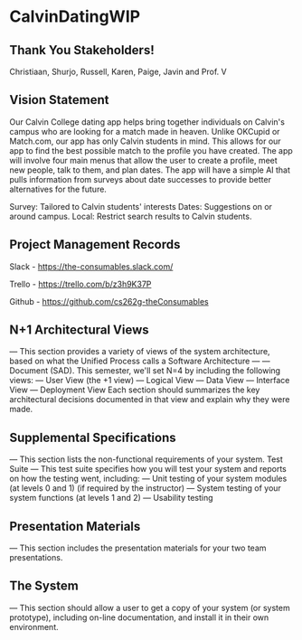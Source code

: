 # CalvinDatingWIP

Thank You Stakeholders!
------------------------
Christiaan, Shurjo, Russell, Karen, Paige, Javin and Prof. V

Vision Statement
------------------------
Our Calvin College dating app helps bring together individuals on Calvin's campus who are looking for a match made in heaven. Unlike OKCupid or Match.com, our app has only Calvin students in mind. This allows for our app to find the best possible match to the profile you have created. The app will involve four main menus that allow the user to create a profile, meet new people, talk to them, and plan dates. The app will have a simple AI that pulls information from surveys about date successes to provide better alternatives for the future.

Survey: Tailored to Calvin students' interests
Dates: Suggestions on or around campus.
Local: Restrict search results to Calvin students.

Project Management Records
------------------------
Slack  - https://the-consumables.slack.com/

Trello - https://trello.com/b/z3h9K37P

Github - https://github.com/cs262g-theConsumables

N+1 Architectural Views 
------------------------
— This section provides a variety of views of the system architecture, based on what the Unified Process calls a Software Architecture — — Document (SAD). This semester, we'll set N=4 by including the following views:
— User View (the +1 view)
— Logical View
— Data View
— Interface View
— Deployment View
Each section should summarizes the key architectural decisions documented in that view and explain why they were made.

Supplemental Specifications 
------------------------
— This section lists the non-functional requirements of your system.
Test Suite — This test suite specifies how you will test your system and reports on how the testing went, including:
— Unit testing of your system modules (at levels 0 and 1) (if required by the instructor)
— System testing of your system functions (at levels 1 and 2)
— Usability testing

Presentation Materials 
------------------------
— This section includes the presentation materials for your two team presentations.

The System
------------------------
— This section should allow a user to get a copy of your system (or system prototype), including on-line documentation, and install it in their own environment.
